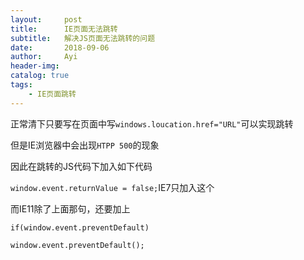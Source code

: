 ```yaml
---
layout:     post
title:      IE页面无法跳转
subtitle:   解决JS页面无法跳转的问题
date:       2018-09-06
author:     Ayi
header-img: 
catalog: true
tags:
    - IE页面跳转
---
```


正常清下只要写在页面中写`windows.loucation.href="URL"`可以实现跳转

但是IE浏览器中会出现`HTPP 500`的现象

因此在跳转的JS代码下加入如下代码

`window.event.returnValue = false;`IE7只加入这个

而IE11除了上面那句，还要加上

`if(window.event.preventDefault)`

`window.event.preventDefault();`
